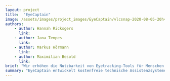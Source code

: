 ```yaml
---
layout: project
title:  "EyeCaptain"
image: /assets/images/project_images/EyeCaptain/vlcsnap-2020-08-05-20h48m14s016.jpg
authors:
    - author: Hannah Ricksgers
      link:
    - author: Jana Tempes
      link:
    - author: Markus Hörmann
      link:
    - author: Maximilian Besold
      link:
brief: "Wir erhöhen die Nutzbarkeit von Eyetracking-Tools für Menschen mit Behinderungen."
summary: "EyeCaptain entwickelt kostenfreie technische Assistenzsysteme auf Grundlage von Eyetracking-Technologien, um Menschen mit Behinderungen in ihrer Teilhabe und Selbstbestimmung zu stärken."
---
```

